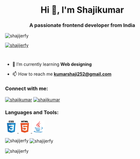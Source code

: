 <h1 align="center">Hi 👋, I'm Shajikumar</h1>
<h3 align="center">A passionate frontend developer from India</h3>

<p align="left"> <img src="https://komarev.com/ghpvc/?username=shajijerfy&label=Profile%20views&color=0e75b6&style=flat" alt="shajijerfy" /> </p>

<p align="left"> <a href="https://github.com/ryo-ma/github-profile-trophy"><img src="https://github-profile-trophy.vercel.app/?username=shajijerfy" alt="shajijerfy" /></a> </p>

<p align="left"> <a href="https://twitter.com/" target="blank"><img src="https://img.shields.io/twitter/follow/?logo=twitter&style=for-the-badge" alt="" /></a> </p>

- 🌱 I’m currently learning **Web designing**

- 📫 How to reach me **kumarshaji252@gmail.com**

<h3 align="left">Connect with me:</h3>
<p align="left">
<a href="https://fb.com/shajikumar" target="blank"><img align="center" src="https://raw.githubusercontent.com/rahuldkjain/github-profile-readme-generator/master/src/images/icons/Social/facebook.svg" alt="shajikumar" height="30" width="40" /></a>
<a href="https://instagram.com/shajikumar" target="blank"><img align="center" src="https://raw.githubusercontent.com/rahuldkjain/github-profile-readme-generator/master/src/images/icons/Social/instagram.svg" alt="shajikumar" height="30" width="40" /></a>
</p>

<h3 align="left">Languages and Tools:</h3>
<p align="left"> <a href="https://www.w3schools.com/css/" target="_blank" rel="noreferrer"> <img src="https://raw.githubusercontent.com/devicons/devicon/master/icons/css3/css3-original-wordmark.svg" alt="css3" width="40" height="40"/> </a> <a href="https://www.w3.org/html/" target="_blank" rel="noreferrer"> <img src="https://raw.githubusercontent.com/devicons/devicon/master/icons/html5/html5-original-wordmark.svg" alt="html5" width="40" height="40"/> </a> <a href="https://www.java.com" target="_blank" rel="noreferrer"> <img src="https://raw.githubusercontent.com/devicons/devicon/master/icons/java/java-original.svg" alt="java" width="40" height="40"/> </a> </p>

<p><img align="left" src="https://github-readme-stats.vercel.app/api/top-langs?username=shajijerfy&show_icons=true&locale=en&layout=compact" alt="shajijerfy" /></p>

<p>&nbsp;<img align="center" src="https://github-readme-stats.vercel.app/api?username=shajijerfy&show_icons=true&locale=en" alt="shajijerfy" /></p>

<p><img align="center" src="https://github-readme-streak-stats.herokuapp.com/?user=shajijerfy&" alt="shajijerfy" /></p>






<!---
Shajijerfy/Shajijerfy is a ✨ special ✨ repository because its `README.md` (this file) appears on your GitHub profile.
You can click the Preview link to take a look at your changes.
--->
